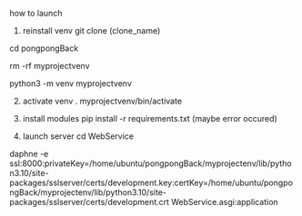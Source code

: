 how to launch

1. reinstall venv
git clone (clone_name)

cd pongpongBack

rm -rf myprojectvenv

python3 -m venv myprojectvenv

2. activate venv
. myprojectvenv/bin/activate

3. install modules
pip install -r requirements.txt
(maybe error occured)

4. launch server
cd WebService

daphne -e ssl:8000:privateKey=/home/ubuntu/pongpongBack/myprojectenv/lib/python3.10/site-packages/sslserver/certs/development.key:certKey=/home/ubuntu/pongpongBack/myprojectenv/lib/python3.10/site-packages/sslserver/certs/development.crt WebService.asgi:application